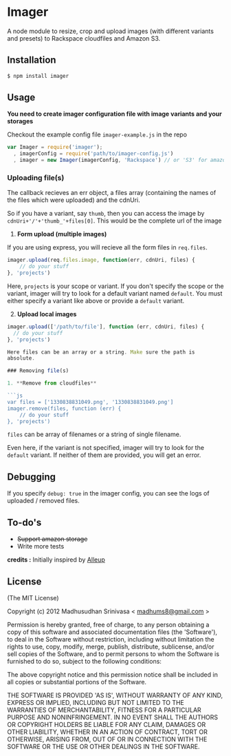 Imager
=============

A node module to resize, crop and upload images (with different variants and presets) to Rackspace cloudfiles and Amazon S3.

## Installation
```sh
$ npm install imager
```

## Usage
**You need to create imager configuration file with image variants and your storages**

Checkout the example config file `imager-example.js` in the repo

```js
var Imager = require('imager');
  , imagerConfig = require('path/to/imager-config.js')
  , imager = new Imager(imagerConfig, 'Rackspace') // or 'S3' for amazon
```

### Uploading file(s)

The callback recieves an err object, a files array (containing the names of the files which were
uploaded) and the cdnUri.

So if you have a variant, say `thumb`, then you can access the image by `cdnUri+'/'+'thumb_'+files[0]`. This would be the complete url of the image

1. **Form upload (multiple images)**

  If you are using express, you will recieve all the form files in `req.files`.

  ```js
  imager.upload(req.files.image, function(err, cdnUri, files) {
      // do your stuff
  }, 'projects')
  ```

  Here, `projects` is your scope or variant. If you don't specify the scope or the variant, imager
  will try to look for a default variant named `default`. You must either specify a variant like
  above or provide a `default` variant.

2. **Upload local images**
  ```js
  imager.upload(['/path/to/file'], function (err, cdnUri, files) {
    // do your stuff
  }, 'projects')

  Here files can be an array or a string. Make sure the path is
  absolute.

### Removing file(s)

1. **Remove from cloudfiles**

  ```js
  var files = ['1330838831049.png', '1330838831049.png']
  imager.remove(files, function (err) {
      // do your stuff
  }, 'projects')
  ```

  `files` can be array of filenames or a string of single filename.

  Even here, if the variant is not specified, imager will try to look for the `default` variant. If neither
  of them are provided, you will get an error.

## Debugging
If you specify `debug: true` in the imager config, you can see the logs of uploaded / removed files.

## To-do's
* <strike>Support amazon storage</strike>
* Write more tests


**credits :** Initially inspired by [Alleup](https://github.com/tih-ra/alleup)

## License
(The MIT License)

Copyright (c) 2012 Madhusudhan Srinivasa < [madhums8@gmail.com](mailto:madhums8@gmail.com) >

Permission is hereby granted, free of charge, to any person obtaining a copy of this software and associated documentation files (the 'Software'), to deal in the Software without restriction, including without limitation the rights to use, copy, modify, merge, publish, distribute, sublicense, and/or sell copies of the Software, and to permit persons to whom the Software is furnished to do so, subject to the following conditions:

The above copyright notice and this permission notice shall be included in all copies or substantial portions of the Software.

THE SOFTWARE IS PROVIDED 'AS IS', WITHOUT WARRANTY OF ANY KIND, EXPRESS OR IMPLIED, INCLUDING BUT NOT LIMITED TO THE WARRANTIES OF MERCHANTABILITY, FITNESS FOR A PARTICULAR PURPOSE AND NONINFRINGEMENT. IN NO EVENT SHALL THE AUTHORS OR COPYRIGHT HOLDERS BE LIABLE FOR ANY CLAIM, DAMAGES OR OTHER LIABILITY, WHETHER IN AN ACTION OF CONTRACT, TORT OR OTHERWISE, ARISING FROM, OUT OF OR IN CONNECTION WITH THE SOFTWARE OR THE USE OR OTHER DEALINGS IN THE SOFTWARE.
